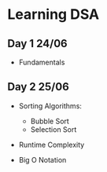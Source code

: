 # Learning DSA

## Day 1 24/06

- Fundamentals

## Day 2 25/06

- Sorting Algorithms:

  - Bubble Sort
  - Selection Sort

- Runtime Complexity

- Big O Notation
